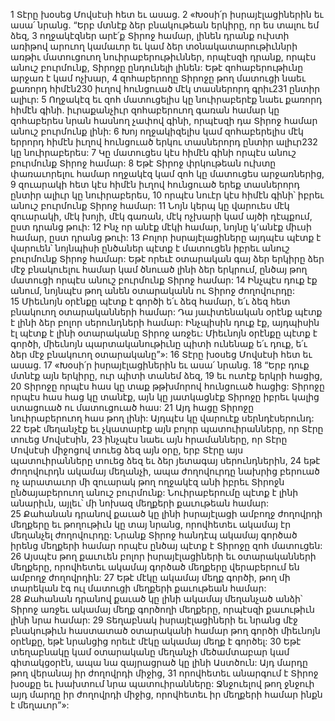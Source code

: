 1 Տէրը խօսեց Մովսէսի հետ եւ ասաց. 2 «Խօսի՛ր իսրայէլացիներին եւ ասա՛ նրանց. “Երբ մտնէք ձեր բնակութեան երկիրը, որ ես տալու եմ ձեզ, 3 ողջակէզներ արէ՛ք Տիրոջ համար, լինեն դրանք ուխտի առիթով արուող կամաւոր եւ կամ ձեր տօնակատարութիւննրի առթիւ մատուցուող նուիրաբերութիւններ, որպէսզի դրանք, որպէս անուշ բուրմունք, Տիրոջը ընդունելի լինեն: Եթէ զոհաբերութիւնը արջառ է կամ ոչխար, 4 զոհաբերողը Տիրոջը թող մատուցի նաեւ քառորդ հիմէն230 իւղով հունցուած մէկ տասներորդ գրիւ231 ընտիր ալիւր: 5 Ողջակէզ եւ զոհ մատուցելիս կը նուիրաբերէք նաեւ քառորդ հիմէն գինի. իւրաքանչիւր զոհաբերուող գառան համար կը զոհաբերես նրան հասնող չափով գինի, որպէսզի դա Տիրոջ համար անուշ բուրմունք լինի: 6 Խոյ ողջակիզելիս կամ զոհաբերելիս մէկ երրորդ հիմէն իւղով հունցուած երկու տասներորդ ընտիր ալիւր232 կը նուիրաբերես: 7 Կը մատուցես կէս հիմէն գինի որպէս անուշ բուրմունք Տիրոջ համար: 8 Եթէ Տիրոջ փրկութեան ուխտը փառաւորելու համար ողջակէզ կամ զոհ կը մատուցես արջառներից, 9 զուարակի հետ կէս հիմէն իւղով հունցուած երեք տասներորդ ընտիր ալիւր կը նուիրաբերես, 10 որպէս նուէր կէս հիմէն գինի՝ իբրեւ անուշ բուրմունք Տիրոջ համար: 11 Նոյն կերպ կը վարուես մէկ զուարակի, մէկ խոյի, մէկ գառան, մէկ ոչխարի կամ այծի դէպքում, ըստ դրանց թուի: 12 Ինչ որ անէք մէկի համար, նոյնը կ՚անէք միւսի համար, ըստ դրանց թուի: 13 Բոլոր իսրայէլացիները այդպէս պէտք է վարուեն՝ նոյնպիսի ընծաներ պէտք է մատուցեն իբրեւ անուշ բուրմունք Տիրոջ համար: Եթէ որեւէ օտարական գայ ձեր երկիրը ձեր մէջ բնակուելու համար կամ ծնուած լինի ձեր երկրում, ընծայ թող մատուցի որպէս անուշ բուրմունք Տիրոջ համար: 14 Ինչպէս դուք էք անում, նոյնպէս թող անեն օտարականն ու Տիրոջ ժողովուրդը: 15 Միեւնոյն օրէնքը պէտք է գործի ե՛ւ ձեզ համար, ե՛ւ ձեզ հետ բնակուող օտարականների համար: Դա յաւիտենական օրէնք պէտք է լինի ձեր բոլոր սերունդների համար: Ինչպիսին դուք էք, այդպիսին էլ պէտք է լինի օտարականը Տիրոջ առջեւ: Միեւնոյն օրէնքը պէտք է գործի, միեւնոյն պարտականութիւնը պիտի ունենաք ե՛ւ դուք, ե՛ւ ձեր մէջ բնակուող օտարականը”»:
16 Տէրը խօսեց Մովսէսի հետ եւ ասաց. 17 «Խօսի՛ր իսրայէլացիներին եւ ասա՛ նրանց. 18 “Երբ դուք մտնէք այն երկիրը, ուր պիտի տանեմ ձեզ, 19 եւ ուտէք երկրի հացից, 20 Տիրոջը որպէս հաս կը տաք թթխմորով հունցուած հացից: Տիրոջը որպէս հաս հաց կը տանէք, այն կը յատկացնէք Տիրոջը իբրեւ կալից ստացուած ու մատուցուած հաս: 21 Այդ հացը Տիրոջը նուիրաբերուող հաս թող լինի: Այդպէս կը վարուէք սերնդէսերունդ:
22 Եթէ մեղանչէք եւ չկատարէք այն բոլոր պատուիրանները, որ Տէրը տուեց Մովսէսին, 23 ինչպէս նաեւ այն հրամանները, որ Տէրը Մովսէսի միջոցով տուեց ձեզ այն օրը, երբ Տէրը այս պատուիրանները տուեց ձեզ եւ ձեր յետագայ սերունդներին, 24 եթէ ժողովուրդն ակամայ մեղանչի, ապա ժողովուրդը նախրից բերուած ոչ արատաւոր մի զուարակ թող ողջակէզ անի իբրեւ Տիրոջն ընծայաբերուող անուշ բուրմունք: Նուիրաբերումը պէտք է լինի անարիւն, այլեւ՝ մի նոխազ մեղքերի քաւութեան համար: 25 Քահանան դրանով քաւած կը լինի իսրայէլացի ամբողջ ժողովրդի մեղքերը եւ թողութիւն կը տայ նրանց, որովհետեւ ակամայ էր մեղանչել ժողովուրդը: Նրանք Տիրոջ հանդէպ ակամայ գործած իրենց մեղքերի համար որպէս ընծայ պէտք է Տիրոջը զոհ մատուցեն: 26 Այսպէս թող քաւուեն բոլոր իսրայէլացիների եւ օտարականների մեղքերը, որովհետեւ ակամայ գործած մեղքերը վերաբերում են ամբողջ ժողովրդին:
27 Եթէ մէկը ակամայ մեղք գործի, թող մի տարեկան էգ ուլ մատուցի մեղքերի քաւութեան համար: 28 Քահանան դրանով քաւած կը լինի ակամայ մեղանչած անձի՝ Տիրոջ առջեւ ակամայ մեղք գործողի մեղքերը, որպէսզի քաւութիւն լինի նրա համար: 29 Տեղաբնակ իսրայէլացիների եւ նրանց մէջ բնակութիւն հաստատած օտարականի համար թող գործի միեւնոյն օրէնքը, եթէ նրանցից որեւէ մէկը ակամայ մեղք է գործել:
30 Եթէ տեղաբնակը կամ օտարականը մեղանչի մեծամտաբար կամ գիտակցօրէն, ապա նա զայրացրած կը լինի Աստծուն: Այդ մարդը թող վերանայ իր ժողովրդի միջից, 31 որովհետեւ անարգում է Տիրոջ խօսքը եւ խախտում նրա պատուիրանները: Ջնջուելով թող ջնջուի այդ մարդը իր ժողովրդի միջից, որովհետեւ իր մեղքերի համար ինքն է մեղաւոր”»:
